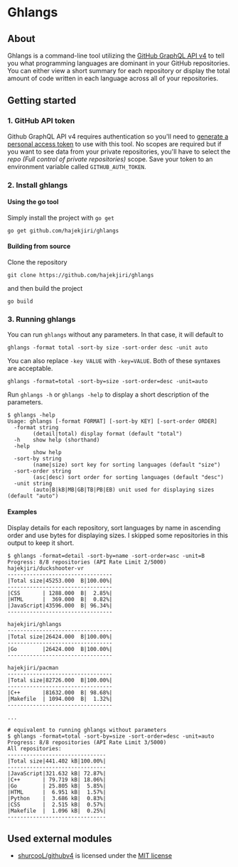 # Ghlangs
## About
Ghlangs is a command-line tool utilizing the [GitHub GraphQL API v4](https://developer.github.com/v4/) to tell you what programming languages are dominant in your GitHub repositories. You can either view a short summary for each repository or display the total amount of code written in each language across all of your repositories.

## Getting started
### 1. GitHub API token
Github GraphQL API v4 requires authentication so you'll need to [generate a personal access token](https://github.com/settings/tokens/new) to use with this tool. No scopes are required but if you want to see data from your private repositories, you'll have to select the _repo (Full control of private repositories)_ scope. Save your token to an environment variable called `GITHUB_AUTH_TOKEN`.

### 2. Install ghlangs
#### Using the go tool
Simply install the project with `go get`
```
go get github.com/hajekjiri/ghlangs
```

#### Building from source
Clone the repository
```
git clone https://github.com/hajekjiri/ghlangs
```
and then build the project
```
go build
```

### 3. Running ghlangs
You can run `ghlangs` without any parameters. In that case, it will default to
```
ghlangs -format total -sort-by size -sort-order desc -unit auto
```
You can also replace `-key VALUE` with `-key=VALUE`. Both of these syntaxes are acceptable.
```
ghlangs -format=total -sort-by=size -sort-order=desc -unit=auto
```

Run `ghlangs -h` or `ghlangs -help` to display a short description of the parameters.
```
$ ghlangs -help
Usage: ghlangs [-format FORMAT] [-sort-by KEY] [-sort-order ORDER]
  -format string
    	(detail|total) display format (default "total")
  -h	show help (shorthand)
  -help
    	show help
  -sort-by string
    	(name|size) sort key for sorting languages (default "size")
  -sort-order string
    	(asc|desc) sort order for sorting languages (default "desc")
  -unit string
    	(auto|B|kB|MB|GB|TB|PB|EB) unit used for displaying sizes (default "auto")
```

#### Examples
Display details for each repository, sort languages by name in ascending order and use bytes for displaying sizes. I skipped some repositories in this output to keep it short.
```
$ ghlangs -format=detail -sort-by=name -sort-order=asc -unit=B
Progress: 8/8 repositories (API Rate Limit 2/5000)
hajekjiri/duckshooter-vr
---------------------------------
|Total size|45253.000  B|100.00%|
---------------------------------
|CSS       | 1288.000  B|  2.85%|
|HTML      |  369.000  B|  0.82%|
|JavaScript|43596.000  B| 96.34%|
---------------------------------

hajekjiri/ghlangs
---------------------------------
|Total size|26424.000  B|100.00%|
---------------------------------
|Go        |26424.000  B|100.00%|
---------------------------------

hajekjiri/pacman
---------------------------------
|Total size|82726.000  B|100.00%|
---------------------------------
|C++       |81632.000  B| 98.68%|
|Makefile  | 1094.000  B|  1.32%|
---------------------------------

...
```

```
# equivalent to running ghlangs without parameters
$ ghlangs -format=total -sort-by=size -sort-order=desc -unit=auto
Progress: 8/8 repositories (API Rate Limit 3/5000)
All repositories:
-------------------------------
|Total size|441.402 kB|100.00%|
-------------------------------
|JavaScript|321.632 kB| 72.87%|
|C++       | 79.719 kB| 18.06%|
|Go        | 25.805 kB|  5.85%|
|HTML      |  6.951 kB|  1.57%|
|Python    |  3.686 kB|  0.83%|
|CSS       |  2.515 kB|  0.57%|
|Makefile  |  1.096 kB|  0.25%|
-------------------------------
```

## Used external modules
* [shurcooL/githubv4](https://github.com/shurcooL/githubv4) is licensed under the [MIT license](https://github.com/shurcooL/githubv4/blob/master/LICENSE)
